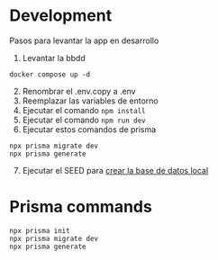 # Development

Pasos para levantar la app en desarrollo
1. Levantar la bbdd
```
docker compose up -d
```

2.  Renombrar el .env.copy a .env
3.  Reemplazar las variables de entorno
4.  Ejecutar el comando `npm install`
5.  Ejecutar el comando `npm run dev`
6.  Ejecutar estos comandos de prisma

```
npx prisma migrate dev
npx prisma generate
```
7. Ejecutar el SEED para [crear la base de datos local](localhost:3000/api/seed)

# Prisma commands

```
npx prisma init
npx prisma migrate dev
npx prisma generate
```
